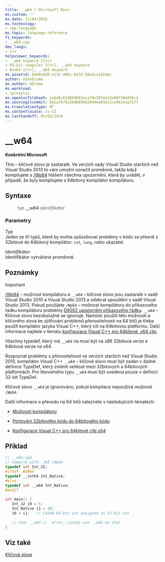 ```yaml
---
title: __w64 | Microsoft Docs
ms.custom: ''
ms.date: 11/04/2016
ms.technology:
- cpp-language
ms.topic: language-reference
f1_keywords:
- __w64_cpp
dev_langs:
- C++
helpviewer_keywords:
- __w64 keyword [C++]
- 64-bit compiler [C++], __w64 keyword
- Win64 [C++], __w64 keyword
ms.assetid: b9d0c820-e132-40bc-b532-56edca132a6c
author: mikeblome
ms.author: mblome
ms.workload:
- cplusplus
ms.openlocfilehash: 1abd8c619854682aca78e307da2da08738e056c1
ms.sourcegitcommit: be2a7679c2bd80968204dee03d13ca961eaa31ff
ms.translationtype: MT
ms.contentlocale: cs-CZ
ms.lasthandoff: 05/03/2018
---
```

# <a name="w64"></a>__w64

**Konkrétní Microsoft** 

This – klíčové slovo je zastaralé. Ve verzích sady Visual Studio starších než Visual Studio 2013 to vám umožní označit proměnné, takže když kompilujete s [/Wp64](../build/reference/wp64-detect-64-bit-portability-issues.md) hlášení všechna upozornění, která by uvádět, v případě, že byly kompilujete s 64bitový kompilátor kompilátoru.  
  
## <a name="syntax"></a>Syntaxe  
  
> *typ* **__w64** *identifikátor*  
 
  
### <a name="parameters"></a>Parametry  

*Typ*  
 Jeden ze tří typů, které by mohla způsobovat problémy v kódu se přesně z 32bitové do 64bitový kompilátor: `int`, `long`, nebo ukazatel.  
  
*Identifikátor*  
Identifikátor vytvářené proměnné.  
  
## <a name="remarks"></a>Poznámky  
  
> [!IMPORTANT]
>  [/Wp64](../build/reference/wp64-detect-64-bit-portability-issues.md) – možnost kompilátoru a `__w64` – klíčové slovo jsou zastaralé v sadě Visual Studio 2010 a Visual Studio 2013 a odebrat spouštění v sadě Visual Studio 2013. Pokud použijete `/Wp64` – možnost kompilátoru do příkazového řádku kompilátoru problémy [D9002 upozornění příkazového řádku](http://msdn.microsoft.com/en-us/c58b405b-0f26-434e-b57f-4f05e1ca81e6). `__w64` – Klíčové slovo bezobslužně se ignoruje. Namísto použití této možnosti a klíčového slova ke zjišťování problémů přenositelnosti na 64 bitů je třeba použít kompilátor jazyka Visual C++, který cílí na 64bitovou platformu. Další informace najdete v tématu [konfigurace Visual C++ pro 64bitové, x64 cíle](../build/configuring-programs-for-64-bit-visual-cpp.md).  
  
 Všechny typedef, který má `__w64` na musí být na x86 32bitová verze a 64bitová verze na x64.  
  
 Rozpoznat problémy s přenositelnost ve verzích starších než Visual Studio 2010, kompilátor Visual C++ `__w64` – klíčové slovo musí být zadán v žádné definice TypeDef, který změnit velikost mezi 32bitových a 64bitových platformách. Pro libovolného typu `__w64` musí být uvedena pouze v definici 32-bit TypeDef.  
  
 Klíčové slovo `__w64` je ignorováno, pokud kompilace nepoužívá možnost `/Wp64`.  
  
 Další informace o převodu na 64 bitů naleznete v následujících tématech:  
  
-   [Možnosti kompilátoru](../build/reference/compiler-options.md)  
  
-   [Portování 32bitového kódu do 64bitového kódu](../build/common-visual-cpp-64-bit-migration-issues.md)  
  
-   [Konfigurace Visual C++ pro 64bitové cíle x64](../build/configuring-programs-for-64-bit-visual-cpp.md)  
  
## <a name="example"></a>Příklad  
  
```cpp  
// __w64.cpp  
// compile with: /W3 /Wp64  
typedef int Int_32;  
#ifdef _WIN64  
typedef __int64 Int_Native;  
#else  
typedef int __w64 Int_Native;  
#endif  
  
int main() {  
   Int_32 i0 = 5;  
   Int_Native i1 = 10;  
   i0 = i1;   // C4244 64-bit int assigned to 32-bit int  
  
   // char __w64 c;  error, cannot use __w64 on char  
}  
```  
  
## <a name="see-also"></a>Viz také  

[Klíčová slova](../cpp/keywords-cpp.md)
